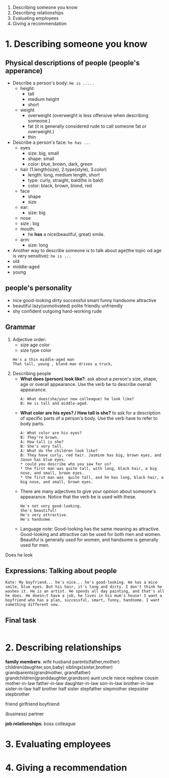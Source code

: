 1. Describing someone you know
2. Describing relationships
3. Evaluating employees
4. Giving a recommendation

# 1. Describing someone you know

## Physical descriptions of people (people's apperance)

* Describe a person's body: 
```He is .....```
  * height: 
    * tall 
    * medium height
    * short
  * weight
    * overweight (overweight is less offensive when describing someone.)
    * fat (it is generally considered rude to call someone fat or overweight.)
    * thin
* Describe a person's face: 
```he has ...```
  * eyes
    * size: big, small
    * shape: small
    * color: blue, brown, dark, green 
  * hair (1.length(size), 2.type(style), 3.color)
    * length: long, medium length, short
    * type: curly, straight,  bald(he is bald)
    * color: black, brown, blond, red
  * face
    * shape
    * size
  * ear:
    * size: big
  * nose
   * size : big
  * mouth:
    * he **has** a nice(beautiful, great) smile.
  * arm:
    * size: long 
* Another way to describe someone is to talk about age(the topic od age is very sensitive):
```he is ...```
 * old 
 * middle-aged
 * young

## people's personality
* nice good-looking dirty successful smart funny handsome attractive 
* beautiful lazy(unmotivated) polite friendly unfriendly 
* shy confident outgoing hard-working rude  


## Grammar
1.  Adjective order: 
    * size age color
    * size type color
    ```
    He's a thin middle-aged man
    That tall, young , blond man drives a truck,
    ```
2. Describing people
    * **What does (person) look like?**: ask about a person's size, shape, age or overall appearance. Use the verb be to describe overall appearance.
      ```
      A: What does(she/your new colleague) he look like?
      B: He is tall and middle-aged. 
      ```
    * **What color are his eyes? / How tall is she?** to ask for a description of specific parts of a person's body. Use the verb have to refer to body parts.
      ```
      A: What color are his eyes?	
      B: They're brown.	
      A: How tall is she?	
      B: She's very tall.	
      A: What do the children look like?	
      B: They have curly, red hair. Jasmine has big, brown eyes, and Jason has blue eyes.	
      * could you describe who you saw for us?
      * the first man was quite tall, with long, black hair, a big nose, and small, brown eyes.
      * the first man was  quite tall, and he has long, black hair, a big nose, and small, brown eyes.
      ```
    *  There are many adjectives to give your opinion about someone's appearance. Notice that the verb be is used with these.
        ```
        He's not very good-looking.	
        She's beautiful!             	
        He's very attractive.                  	
        He's handsome.                 	
        ```
    *  Language note: Good-looking has the same meaning as attractive. Good-looking and attractive can be used for both men and women. Beautiful is generally used for women, and handsome is generally used for men.




Does he look

## Expressions: Talking about people
```
Kate: My boyfriend... he's nice... he's good-looking. He has a mice smile, blue eyes. But his hair, it's long and dirty. I don't think he washes it. He is an artist. He spends all day painting, and that's all he does. He doesn;t have a job, he lives in his mum's house! I want a boyfriend who has a plan, successful, smart, funny, handsome. I want something different now.
```

## Final task
```
```
# 2. Describing relationships
**family members**:
wife
husband
parents(father,mother)
children(daughter,son,baby)
siblings(sister,brother)
grandparents(grandmother, grandfather)
grandchildren(granddaughter,grandson)
aunt
uncle
niece
nephew
cousin
mother-in-law
father-in-law
daughter-in-law
son-in-law
brother-in-law
sister-in-law
half brother
half sister
stepfather
stepmother
stepsister
stepbrother

friend
girlfriend
boyfriend

(business) partner 

**job relationships**:
boss
colleague



# 3. Evaluating employees

# 4. Giving a recommendation
